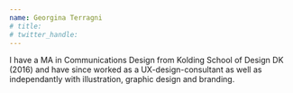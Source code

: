 ```yaml
---
name: Georgina Terragni
# title: 
# twitter_handle: 
---
```

I have a MA in Communications Design from Kolding School of Design DK (2016) and have since worked as a UX-design-consultant as well as independantly with illustration, graphic design and branding.
